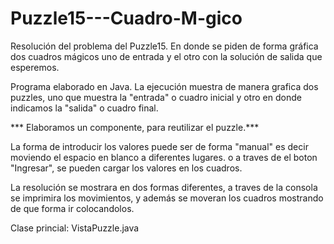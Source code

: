 Puzzle15---Cuadro-M-gico
========================

Resolución del problema del Puzzle15. 
En donde se piden de forma gráfica dos cuadros mágicos uno de entrada y el otro con la solución de salida que esperemos.


Programa elaborado en Java.
La ejecución muestra de manera grafica dos puzzles, uno que muestra la "entrada" o cuadro inicial
y otro en donde indicamos la "salida" o cuadro final.

*** Elaboramos un componente, para reutilizar el puzzle.***

La forma de introducir los valores puede ser de forma "manual" es decir moviendo el espacio en blanco a diferentes lugares.
o a traves de el boton "Ingresar", se pueden cargar los valores en los cuadros.


La resolución se mostrara en dos formas diferentes, a traves de la consola se imprimira los movimientos,
y además se moveran los cuadros mostrando de que forma ir colocandolos.


Clase princial: VistaPuzzle.java